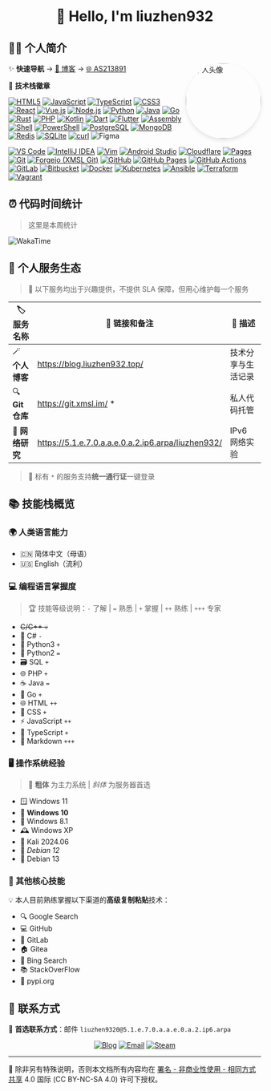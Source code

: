 <h1 align="center">👋 Hello, I'm liuzhen932</h1>

## 🙋‍♂️ 个人简介

<img align='right' src="https://avatars.githubusercontent.com/u/141824471?v=4" width="150" alt="个人头像" style="border-radius: 50%; box-shadow: 0 4px 8px rgba(0,0,0,0.1);">

✨ **快速导航** → [📝 博客](http://blog.liuzhen932.top) → [🌐 AS213891](https://www.932.moe)

💫 **技术栈徽章**

[![HTML5](https://img.shields.io/badge/-HTML5-E34F26?style=flat-square&logo=html5&logoColor=white)](https://html.spec.whatwg.org/)
[![JavaScript](https://img.shields.io/badge/-JavaScript-f7e018?style=flat-square&logo=javascript&logoColor=white)](https://www.ecma-international.org/)
[![TypeScript](https://img.shields.io/badge/-TypeScript-007acc?style=flat-square&logo=typescript&logoColor=white)](https://www.typescriptlang.org/)
[![CSS3](https://img.shields.io/badge/-CSS3-1572B6?style=flat-square&logo=css&logoColor=white)](https://developer.mozilla.org/en-US/docs/Web/CSS)
[![React](https://img.shields.io/badge/-React-61dafb?style=flat-square&logo=react&logoColor=000000)](https://reactjs.org/)
[![Vue.js](https://img.shields.io/badge/-Vue.js-4fc08d?style=flat-square&logo=vue.js&logoColor=ffffff)](https://vuejs.org/)
[![Node.js](https://img.shields.io/badge/-Node.js-43853d?style=flat-square&logo=node.js&logoColor=ffffff)](https://nodejs.org/)
[![Python](https://img.shields.io/badge/-Python-3670A0?style=flat-square&logo=python&logoColor=ffdd54)](https://www.python.org/)
[![Java](https://img.shields.io/badge/-Java-ed8b00?style=flat-square&logo=openjdk&logoColor=ffffff)](https://www.java.com/)
[![Go](https://img.shields.io/badge/-Go-00add8?style=flat-square&logo=go&logoColor=ffffff)](https://golang.org/)
[![Rust](https://img.shields.io/badge/-Rust-000000?style=flat-square&logo=rust&logoColor=ffffff)](https://www.rust-lang.org/)
[![PHP](https://img.shields.io/badge/-PHP-777bb4?style=flat-square&logo=php&logoColor=ffffff)](https://www.php.net/)
[![Kotlin](https://img.shields.io/badge/-Kotlin-0095d5?style=flat-square&logo=kotlin&logoColor=ffffff)](https://kotlinlang.org/)
[![Dart](https://img.shields.io/badge/-Dart-0175c2?style=flat-square&logo=dart&logoColor=ffffff)](https://dart.dev/)
[![Flutter](https://img.shields.io/badge/-Flutter-02569b?style=flat-square&logo=flutter&logoColor=ffffff)](https://flutter.dev/)
[![Assembly](https://img.shields.io/badge/-Assembly-654ff0?style=flat-square&logo=assemblyscript&logoColor=ffffff)](https://en.wikipedia.org/wiki/Assembly_language)
[![Shell](https://img.shields.io/badge/-Shell-89e051?style=flat-square&logo=gnu-bash&logoColor=ffffff)](https://www.gnu.org/software/bash/)
[![PowerShell](https://img.shields.io/badge/-PowerShell-5391fe?style=flat-square&logo=powershell&logoColor=ffffff)](https://docs.microsoft.com/en-us/powershell/)
[![PostgreSQL](https://img.shields.io/badge/-PostgreSQL-336791?style=flat-square&logo=postgresql&logoColor=ffffff)](https://www.postgresql.org/)
[![MongoDB](https://img.shields.io/badge/-MongoDB-47a248?style=flat-square&logo=mongodb&logoColor=ffffff)](https://www.mongodb.com/)
[![Redis](https://img.shields.io/badge/-Redis-dc382d?style=flat-square&logo=redis&logoColor=ffffff)](https://redis.io/)
[![SQLite](https://img.shields.io/badge/-SQLite-003b57?style=flat-square&logo=sqlite&logoColor=ffffff)](https://www.sqlite.org/)
[![curl](https://img.shields.io/badge/curl-%23073551.svg?style=flat-square&logo=curl&logoColor=white)](https://curl.se/)
![Figma](https://img.shields.io/badge/-Figma-F24E1E?style=flat-square&logo=figma&logoColor=white)

[![VS Code](https://img.shields.io/badge/-VS%20Code-007acc?style=flat-square&logo=visual-studio-code&logoColor=ffffff)](https://code.visualstudio.com/)
[![IntelliJ IDEA](https://img.shields.io/badge/-IntelliJ%20IDEA-000000?style=flat-square&logo=intellijidea&logoColor=ffffff)](https://www.jetbrains.com/idea/)
[![Vim](https://img.shields.io/badge/-Vim-019733?style=flat-square&logo=vim&logoColor=ffffff)](https://www.vim.org/)
[![Android Studio](https://img.shields.io/badge/-Android%20Studio-3ddc84?style=flat-square&logo=android-studio&logoColor=ffffff)](https://developer.android.com/studio)
[![Cloudflare](https://img.shields.io/badge/-Cloudflare-f38020?style=flat-square&logo=cloudflare&logoColor=white)](https://www.cloudflare.com/)
[![Pages](https://img.shields.io/badge/-Pages-f38020?style=flat-square&logo=cloudflarepages&logoColor=white)](https://www.cloudflare.com/)
[![Git](https://img.shields.io/badge/-Git-f05032?style=flat-square&logo=git&logoColor=ffffff)](https://git-scm.com/)
[![Forgejo (XMSL Git)](https://img.shields.io/badge/-Forgejo-f38020?style=flat-square&logo=forgejo&logoColor=white)](https://git.xmsl.im/)
[![GitHub](https://img.shields.io/badge/-GitHub-181717?style=flat-square&logo=github&logoColor=ffffff)](https://github.com/)
[![GitHub Pages](https://img.shields.io/badge/-GitHub%20Pages-121011?style=flat-square&logo=github&logoColor=white)](https://pages.github.com/)
[![GitHub Actions](https://img.shields.io/badge/-GitHub%20Actions-2671E5?style=flat-square&logo=githubactions&logoColor=white) ](https://github.com/features/actions)
[![GitLab](https://img.shields.io/badge/-GitLab-fc6d26?style=flat-square&logo=gitlab&logoColor=ffffff)](https://gitlab.com/)
[![Bitbucket](https://img.shields.io/badge/-Bitbucket-0052cc?style=flat-square&logo=bitbucket&logoColor=ffffff)](https://bitbucket.org/)
[![Docker](https://img.shields.io/badge/-Docker-2496ed?style=flat-square&logo=docker&logoColor=ffffff)](https://www.docker.com/)
[![Kubernetes](https://img.shields.io/badge/-Kubernetes-326ce5?style=flat-square&logo=kubernetes&logoColor=ffffff)](https://kubernetes.io/)
[![Ansible](https://img.shields.io/badge/-Ansible-ee0000?style=flat-square&logo=ansible&logoColor=ffffff)](https://www.ansible.com/)
[![Terraform](https://img.shields.io/badge/-Terraform-623ce4?style=flat-square&logo=terraform&logoColor=ffffff)](https://www.terraform.io/)
[![Vagrant](https://img.shields.io/badge/-Vagrant-1563ff?style=flat-square&logo=vagrant&logoColor=ffffff)](https://www.vagrantup.com/)

## ⏰ 代码时间统计

> 这里是本周统计

![WakaTime](https://github-readme-stats.vercel.app/api/wakatime?username=liuzhen932&api_domain=wakapi.xmsl.im&layout=compact&theme=radical)

## 🎨 个人服务生态

> 🎪 以下服务均出于兴趣提供，不提供 SLA 保障，但用心维护每一个服务

| 🏷️ 服务名称 | 🔗 链接和备注 | 📝 描述 |
| ------------- | ---------------------------------------------------- | -------- |
| 🪄 **个人博客** | <https://blog.liuzhen932.top/> | 技术分享与生活记录 |
| 🔍 **Git 仓库** | <https://git.xmsl.im/> * | 私人代码托管 |
| 💖 **网络研究** | <https://5.1.e.7.0.a.a.e.0.a.2.ip6.arpa/liuzhen932/> | IPv6 网络实验 |

> 🎫 标有 `*` 的服务支持**统一通行证**一键登录

## 📚 技能栈概览

### 🌍 人类语言能力

- 🇨🇳 简体中文（母语）
- 🇺🇸 English（流利）

### 💻 编程语言掌握度

> 🏆 技能等级说明：`-` 了解 | `=` 熟悉 | `+` 掌握 | `++` 熟练 | `+++` 专家

- ~~C/C++ 💀~~
- 🔷 C# `-`
- 🐍 Python3 `+`
- 🐍 Python2 `=`
- 🗃️ SQL `+`
- 🌐 PHP `+`
- ☕ Java `=`
- 🚀 Go `+`
- 🌐 HTML `++`
- 🎨 CSS `+`
- ⚡ JavaScript `++`
- 📘 TypeScript `+`
- 📝 Markdown `+++`

### 🖥️ 操作系统经验

> 🌟 **粗体** 为主力系统 | _斜体_ 为服务器首选

- 🪟 Windows 11
- 🌟 **Windows 10**
- 🔄 Windows 8.1
- 🕰️ Windows XP
- 🔐 Kali 2024.06
- 🌟 _Debian 12_
- 🐧 Debian 13

### 🔧 其他核心技能

💡 本人目前熟练掌握以下渠道的**高级复制粘贴**技术：

- 🔍 Google Search
- 💻 GitHub
- 🦊 GitLab
- 🏠 Gitea
- 🔷 Bing Search
- 📚 StackOverFlow
- 🐍 pypi.org

## 📮 联系方式

💌 **首选联系方式**：邮件 `liuzhen9320@5.1.e.7.0.a.a.e.0.a.2.ip6.arpa`

<div align="center">

[![Blog](https://img.shields.io/badge/-博客-000000?style=flat-square&logo=cloudflarepages&logoColor=white)](https://blog.liuzhen932.top/)
[![Email](https://img.shields.io/badge/-邮箱-ff6a00?style=flat-square&logo=alibabacloud&logoColor=white)](mailto:im@932.moe)
[![Steam](https://img.shields.io/badge/dynamic/json?url=https%3A%2F%2Fapi.swo.moe%2Fstats%2Fsteamfriends%2F76561199783068612&query=count&color=0b1a37&label=Steam&labelColor=134375&logo=steam&suffix=+好友&style=flat-square)](https://steamcommunity.com/profiles/76561199783068612)

</div>

---

📄 除非另有特殊说明，否则本文档所有内容均在 [署名 - 非商业性使用 - 相同方式共享](https://creativecommons.org/licenses/by-nc-sa/4.0/) 4.0 国际 (CC BY-NC-SA 4.0) 许可下授权。
